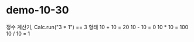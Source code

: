 # demo-10-30

정수 계산기, Calc.run("3 * 1") == 3 형태
 10 + 10 = 20
 10 - 10 = 0
 10 * 10 = 100
 10 / 10 = 1
